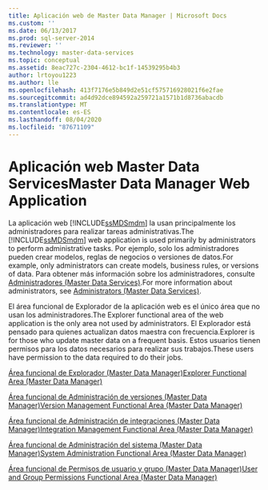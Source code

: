 ```yaml
---
title: Aplicación web de Master Data Manager | Microsoft Docs
ms.custom: ''
ms.date: 06/13/2017
ms.prod: sql-server-2014
ms.reviewer: ''
ms.technology: master-data-services
ms.topic: conceptual
ms.assetid: 8eac727c-2304-4612-bc1f-14539295b4b3
author: lrtoyou1223
ms.author: lle
ms.openlocfilehash: 413f7176e5b849d2e51cf575716928021f6e2fae
ms.sourcegitcommit: ad4d92dce894592a259721a1571b1d8736abacdb
ms.translationtype: MT
ms.contentlocale: es-ES
ms.lasthandoff: 08/04/2020
ms.locfileid: "87671109"
---
```

# <a name="master-data-manager-web-application"></a><span data-ttu-id="fb7d7-102">Aplicación web Master Data Services</span><span class="sxs-lookup"><span data-stu-id="fb7d7-102">Master Data Manager Web Application</span></span>
  <span data-ttu-id="fb7d7-103">La aplicación web [!INCLUDE[ssMDSmdm](../includes/ssmdsmdm-md.md)] la usan principalmente los administradores para realizar tareas administrativas.</span><span class="sxs-lookup"><span data-stu-id="fb7d7-103">The [!INCLUDE[ssMDSmdm](../includes/ssmdsmdm-md.md)] web application is used primarily by administrators to perform administrative tasks.</span></span> <span data-ttu-id="fb7d7-104">Por ejemplo, solo los administradores pueden crear modelos, reglas de negocios o versiones de datos.</span><span class="sxs-lookup"><span data-stu-id="fb7d7-104">For example, only administrators can create models, business rules, or versions of data.</span></span> <span data-ttu-id="fb7d7-105">Para obtener más información sobre los administradores, consulte [Administradores &#40;Master Data Services&#41;](administrators-master-data-services.md).</span><span class="sxs-lookup"><span data-stu-id="fb7d7-105">For more information about administrators, see [Administrators &#40;Master Data Services&#41;](administrators-master-data-services.md).</span></span>  
  
 <span data-ttu-id="fb7d7-106">El área funcional de Explorador de la aplicación web es el único área que no usan los administradores.</span><span class="sxs-lookup"><span data-stu-id="fb7d7-106">The Explorer functional area of the web application is the only area not used by administrators.</span></span> <span data-ttu-id="fb7d7-107">El Explorador está pensado para quienes actualizan datos maestra con frecuencia.</span><span class="sxs-lookup"><span data-stu-id="fb7d7-107">Explorer is for those who update master data on a frequent basis.</span></span> <span data-ttu-id="fb7d7-108">Estos usuarios tienen permisos para los datos necesarios para realizar sus trabajos.</span><span class="sxs-lookup"><span data-stu-id="fb7d7-108">These users have permission to the data required to do their jobs.</span></span>  
  
 [<span data-ttu-id="fb7d7-109">Área funcional de Explorador &#40;Master Data Manager&#41;</span><span class="sxs-lookup"><span data-stu-id="fb7d7-109">Explorer Functional Area &#40;Master Data Manager&#41;</span></span>](../../2014/master-data-services/explorer-functional-area-master-data-manager.md)  
  
 [<span data-ttu-id="fb7d7-110">Área funcional de Administración de versiones &#40;Master Data Manager&#41;</span><span class="sxs-lookup"><span data-stu-id="fb7d7-110">Version Management Functional Area &#40;Master Data Manager&#41;</span></span>](../../2014/master-data-services/version-management-functional-area-master-data-manager.md)  
  
 [<span data-ttu-id="fb7d7-111">Área funcional de Administración de integraciones &#40;Master Data Manager&#41;</span><span class="sxs-lookup"><span data-stu-id="fb7d7-111">Integration Management Functional Area &#40;Master Data Manager&#41;</span></span>](../../2014/master-data-services/integration-management-functional-area-master-data-manager.md)  
  
 [<span data-ttu-id="fb7d7-112">Área funcional de Administración del sistema &#40;Master Data Manager&#41;</span><span class="sxs-lookup"><span data-stu-id="fb7d7-112">System Administration Functional Area &#40;Master Data Manager&#41;</span></span>](../../2014/master-data-services/system-administration-functional-area-master-data-manager.md)  
  
 [<span data-ttu-id="fb7d7-113">Área funcional de Permisos de usuario y grupo &#40;Master Data Manager&#41;</span><span class="sxs-lookup"><span data-stu-id="fb7d7-113">User and Group Permissions Functional Area &#40;Master Data Manager&#41;</span></span>](../../2014/master-data-services/user-and-group-permissions-functional-area-master-data-manager.md)  
  
  
